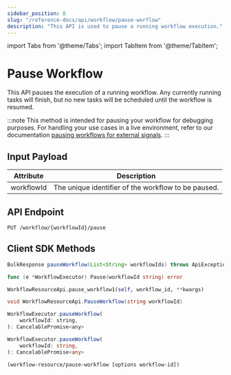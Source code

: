 ```yaml
---
sidebar_position: 8
slug: "/reference-docs/api/workflow/pause-worflow"
description: "This API is used to pause a running workflow execution."
---
```


import Tabs from '@theme/Tabs';
import TabItem from '@theme/TabItem';

# Pause Workflow

This API pauses the execution of a running workflow. Any currently running tasks will finish, but no new tasks will be scheduled until the workflow is resumed.

:::note
This method is intended for pausing your workflow for debugging purposes. For handling your use cases in a live environment, refer to our documentation [pausing workflows for external signals](https://orkes.io/content/developer-guides/pausing-for-external-signals).
:::

## Input Payload

| Attribute | Description | 
| --------- | ----------- | 
| workflowId | The unique identifier of the workflow to be paused. | 

## API Endpoint
```
PUT /workflow/{workflowId}/pause
```

## Client SDK Methods

<Tabs>
<TabItem value="Java" label="Java">

```java
BulkResponse pauseWorkflow(List<String> workflowIds) throws ApiException
```

</TabItem>
<TabItem value="Go" label="Go">

```go
func (e *WorkflowExecutor) Pause(workflowId string) error
```

</TabItem>
<TabItem value="Python" label="Python">

```python
WorkflowResourceApi.pause_workflow1(self, workflow_id, **kwargs)
```

</TabItem>
<TabItem value="CSharp" label="C#">

```csharp
void WorkflowResourceApi.PauseWorkflow(string workflowId)
```

</TabItem>
<TabItem value="JavaScript" label="JavaScript">

```javascript
WorkflowExecutor.pauseWorkflow(
    workflowId: string,
): CancelablePromise<any>
```

</TabItem>
<TabItem value="Typescript" label="Typescript">

```typescript
WorkflowExecutor.pauseWorkflow(
    workflowId: string,
): CancelablePromise<any>
```

</TabItem>
<TabItem value="Clojure" label="Clojure">

```clojure
(workflow-resource/pause-workflow [options workflow-id])
```

</TabItem>
</Tabs>
